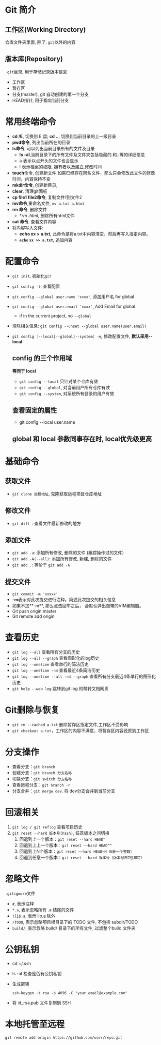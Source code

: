 # Git 简介

## 工作区(Working Directory)

仓库文件夹里面, 除了`.git`以外的内容

## 版本库(Repository)

`.git`目录, 用于存储记录版本信息

- 工作区
- 暂存区
- 分支(master), git 自动创建的第一个分支
- HEAD指针, 用于指向当前分支

# 常用终端命令

- **cd /E**, 切换到 E 盘; **cd ..**, 切换到当前目录的上一级目录
- **pwd命令**, 列出当前所在的目录
- **ls命令**, 可以列出当前目录所有的文件及目录
  - **ls -al**,当前目录下的所有文件及文件夹包括隐藏的.和..等的详细信息
  -  a 表示以点开头的文件也会显示
  - l 表示档案的权限, 拥有者以及建立,修改时间
- **touch**命令, 创建新文件.如果已经存在同名文件，那么只会修改此文件的修改时间，内容保持不变
- **mkdir命令**, 创建新目录,
- **clear**, 清理git面板
- **cp file1 file2命令**, 复制文件1到文件2
- **mv命令**,重命名文件, `mv a.txt a.html`
- **rm 命令**, 删除文件
  - **rm *.html**, 删除所有html文件
- **cat 命令**, 查看文件内容
- 将内容写入文件:
  - **echo xx > a.txt**, 此命令是将a.txt中内容清空，然后再写入指定内容。
  - **`echo` `xx >> a.txt`**, 追加内容

# 配置命令

- `git init`, 初始化`git`

- `git config -l`, 查看配置

- `git config --global user.name 'xxxx'`, 添加用户名 for global

- `git config --global user.email 'xxxx'`, Add Email for global

  - if in the current project, no `--global`

- 清除相关信息: `git config --unset --global user.name(user.email)`

- `git config [--local|--global|--system] -e`, 修改配置文件, **默认采用--local**

  ## config 的三个作用域

  **等同于 local**

  - `git config --local` 只针对某个仓库有效
  - `git config --global`, 对当前用户所有仓库有效
  - `git config --system`, 对系统所有登录的用户有效

  ## 查看固定的属性

  - git config --local user.name

  ## global 和 local 参数同事存在时, local优先级更高

# 基础命令

## 获取文件

- `git clone 远程地址`, 克隆获取远程项目仓库地址


## 修改文件

- `git diff `:  查看文件最新修改的地方

## 添加文件

- `git add -u`:  添加所有修改, 删除的文件 (跟踪操作过的文件)
- `git add -A(--all)`:  添加所有修改, 新建, 删除的文件
- `git add .`: 等价于 `git add -A`

## 提交文件

- `git commit -m 'xxxxx'`
- **-m**表示对此次提交进行注释，简述此次提交的相关信息
- 如果不加**-m**, 那么点击回车之后， 会默认弹出自带的VIM编辑器。
- Git push origin master
- Git remote add origin <server>

# 查看历史

- `git log --all` 查看所有分支的历史
- `git log --all --graph` 查看图形化的log历史
- `git log --oneline` 查看单行的简洁历史
- `git log --oneline -n4` 查看最近4条简洁历史
- `git log --oneline --all -n4 --graph` 查看所有分支最近4条单行的图形化历史
- `git help --web log` 跳转到git log 的帮转文档网页

# Git删除与恢复

- `git rm --cached a.txt` 删除暂存区指定文件,工作区不受影响
- `git checkout a.txt`，工作区的内容不满意，将暂存区内容还原到工作区

# 分支操作

- 查看分支：`git branch`
- 创建分支：`git branch 分支名称`
- 切换分支：`git switch 分支名称`
- 查看远程分支：`git branch -r`
- 分支合并：`git merge dev`. 将 dev分支合并到当前分支

# 回滚相关

1. `git log / git reflog` 查看项目历史
2. `git reset --hard 版本号(hash)`, 任意版本之间切换
   1. 回退到上一个版本：`git reset --hard HEAD^`
   2. 回退到上上一个版本：`git reset ––hard HEAD^^`
   3. 回退到上N个版本：`git reset ––hard HEAD~N（N是一个整数）`
   4. 回退到任意一个版本：`git reset ––hard 版本号（版本号用7位即可）`

# 忽略文件

`.gitignore`文件

- `#`, 表示注释
- `*.a`, 表示忽略所有 .a 结尾的文件
- `!lib.a`, 表示 lib.a 除外
- `/TODO`, 表示忽略项目根目录下的 TODO 文件, 不包括 subdir/TODO
- `build/`, 表示忽略 build/ 目录下的所有文件, 过滤整个build 文件夹

# 公钥私钥

- cd ~/.ssh

- ls -al 检查是否有公钥私钥

- 生成密钥

  ```shell
  ssh-keygen -t rsa -b 4096 -C "your_email@example.com"
  ```

- 将 id_rsa.pub 文件复制到 SSH

# 本地托管至远程

```shell
git remote add origin https://github.com/user/repo.git
```

